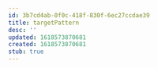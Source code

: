 ```yaml
---
id: 3b7cd4ab-0f0c-418f-830f-6ec27ccdae39
title: targetPattern
desc: ''
updated: 1618573870681
created: 1618573870681
stub: true
---
```



